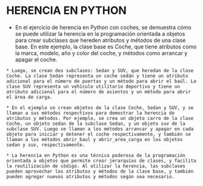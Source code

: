 # HERENCIA EN PYTHON


   * En el ejercicio de herencia en Python con coches, se demuestra cómo se puede utilizar la herencia en la programación orientada a objetos para crear subclases que hereden atributos y métodos de una clase base. En este ejemplo, la clase base es Coche, que tiene atributos como la marca, modelo, año y color del coche, y métodos como arrancar y apagar el coche.

    * Luego, se crean dos subclases: Sedan y SUV, que heredan de la clase Coche. La clase Sedan representa un coche sedán y tiene un atributo adicional para el número de puertas y un método para abrir el baúl. La clase SUV representa un vehículo utilitario deportivo y tiene un atributo adicional para el número de asientos y un método para abrir el área de carga.

    * En el ejemplo se crean objetos de la clase Coche, Sedan y SUV, y se llaman a sus métodos respectivos para demostrar la herencia de atributos y métodos. Por ejemplo, se crea un objeto carro de la clase Coche, un objeto sedan de la subclase Sedan, y un objeto suv de la subclase SUV. Luego se llaman a los métodos arrancar y apagar en cada objeto para iniciar y detener el coche respectivamente, y también se llaman a los métodos abrir_baul y abrir_area_carga en los objetos sedan y suv, respectivamente.

    * La herencia en Python es una técnica poderosa de la programación orientada a objetos que permite crear jerarquías de clases, y facilita la reutilización de código. Al utilizar la herencia, las subclases pueden aprovechar los atributos y métodos de la clase base, y también pueden agregar nuevos atributos y métodos según sea necesario.
